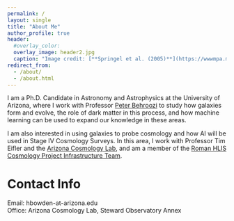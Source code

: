 ```yaml
---
permalink: /
layout: single
title: "About Me"
author_profile: true
header:
  #overlay_color:
  overlay_image: header2.jpg
  caption: "Image credit: [**Springel et al. (2005)**](https://wwwmpa.mpa-garching.mpg.de/galform/virgo/millennium/)"
redirect_from: 
  - /about/
  - /about.html
---
```


I am a Ph.D. Candidate in Astronomy and Astrophysics at the University of Arizona, where I work with Professor [Peter Behroozi](https://www.peterbehroozi.com/) to study how galaxies form and evolve, the role of dark matter in this process, and how machine learning can be used to expand our knowledge in these areas. 

I am also interested in using galaxies to probe cosmology and how AI will be used in Stage IV Cosmology Surveys. In this area, I work with Professor Tim Eifler and the [Arizona Cosmology Lab](https://cosmolab.arizona.edu/), and am a member of the [Roman HLIS Cosmology Project Infrastructure Team](https://roman-hlis-cosmology.caltech.edu/).


Contact Info
======
Email: hbowden-at-arizona.edu <br>
Office: Arizona Cosmology Lab, Steward Observatory Annex
